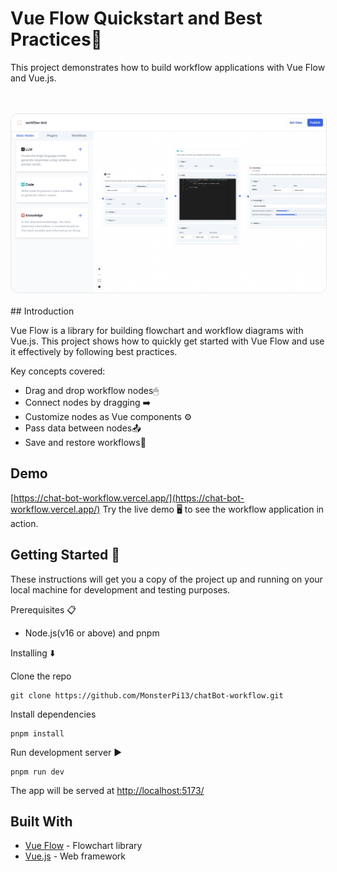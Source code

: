 # Vue Flow Quickstart and Best Practices🚀

This project demonstrates how to build workflow applications with Vue Flow and Vue.js.

<br> 
<br>
<img src="cover.png" alt="cover" style="border-radius: 12px; border: 1px solid #e5e7eb" />

<br> 
<br>
## Introduction

Vue Flow is a library for building flowchart and workflow diagrams with Vue.js. This project shows how to quickly get
started with Vue Flow and use it effectively by following best practices.

Key concepts covered:

- Drag and drop workflow nodes🖱
- Connect nodes by dragging ➡️
- Customize nodes as Vue components ⚙️
- Pass data between nodes📤
- Save and restore workflows💾

## Demo

[https://chat-bot-workflow.vercel.app/](https://chat-bot-workflow.vercel.app/) Try the live demo 🖥 to see the workflow
application in action.

## Getting Started 🏁

These instructions will get you a copy of the project up and running on your local machine for development and testing
purposes.

Prerequisites 📋

- Node.js(v16 or above) and pnpm

Installing ⬇️

Clone the repo

```
git clone https://github.com/MonsterPi13/chatBot-workflow.git
```

Install dependencies

```
pnpm install
```

Run development server ▶️

```
pnpm run dev
```

The app will be served at [http://localhost:5173/](http://localhost:5173/)

## Built With

- [Vue Flow](https://vueflow.dev/) - Flowchart library
- [Vue.js](https://vuejs.org/) - Web framework
